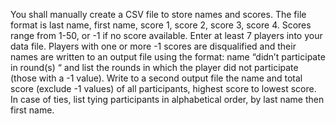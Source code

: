 You shall manually create a CSV file to store names and scores.  The file format is last name, first name, score 1, score 2, score 3, score 4.
Scores range from 1-50, or -1 if no score available. Enter at least 7 players into your data file.
Players with one or more -1 scores are disqualified and their names are written to an output file using the format: name “didn’t participate in round(s) “ and list the rounds in which the player did not participate (those with a -1 value). 
Write to a second output file the name and total score (exclude -1 values) of all participants, highest score to lowest score. In case of ties, list tying participants in alphabetical order, by last name then first name.
